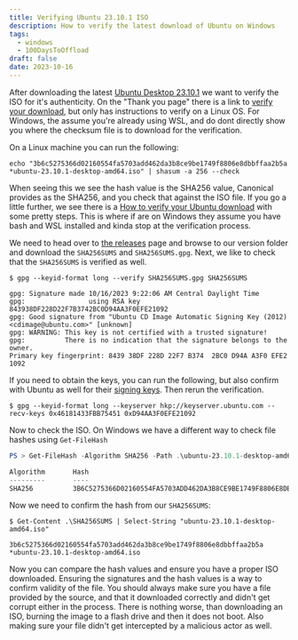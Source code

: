 ```yaml
---
title: Verifying Ubuntu 23.10.1 ISO
description: How to verify the latest download of Ubuntu on Windows
tags: 
  - windows
  - 100DaysToOffload
draft: false
date: 2023-10-16
---
```


After downloading the latest [Ubuntu Desktop 23.10.1](https://ubuntu.com/download/desktop) we want to verify the ISO for it's authenticity. On the "Thank you page" there is a link to [verify your download](https://ubuntu.com/download/desktop/thank-you?version=23.10.1&architecture=amd64#), but only has instructions to verify on a Linux OS. For Windows, the assume you're already using WSL, and do dont directly show you where the checksum file is to download for the verification.

On a Linux machine you can run the following:

```shell
echo "3b6c5275366d02160554fa5703add462da3b8ce9be1749f8806e8dbbffaa2b5a *ubuntu-23.10.1-desktop-amd64.iso" | shasum -a 256 --check
```

When seeing this we see the hash value is the SHA256 value, Canonical provides as the SHA256, and you check that against the ISO file. If you go a little further, we see there is a [How to verify your Ubuntu download](https://ubuntu.com/tutorials/how-to-verify-ubuntu#1-overview) with some pretty steps. This is where if are on Windows they assume you have bash and WSL installed and kinda stop at the verification process.

We need to head over to [the releases](https://releases.ubuntu.com/) page and browse to our version folder and download the `SHA256SUMS` and `SHA256SUMS.gpg`. Next, we like to check that the `SHA256SUMS` is verified as well.

```text
$ gpg --keyid-format long --verify SHA256SUMS.gpg SHA256SUMS

gpg: Signature made 10/16/2023 9:22:06 AM Central Daylight Time
gpg:                using RSA key 843938DF228D22F7B3742BC0D94AA3F0EFE21092
gpg: Good signature from "Ubuntu CD Image Automatic Signing Key (2012) <cdimage@ubuntu.com>" [unknown]
gpg: WARNING: This key is not certified with a trusted signature!
gpg:          There is no indication that the signature belongs to the owner.
Primary key fingerprint: 8439 38DF 228D 22F7 B374  2BC0 D94A A3F0 EFE2 1092
```

If you need to obtain the keys, you can run the following, but also confirm with Ubuntu as well for their [signing keys](https://ubuntu.com/tutorials/how-to-verify-ubuntu#4-retrieve-the-correct-signature-key). Then rerun the verification.

```shell
$ gpg --keyid-format long --keyserver hkp://keyserver.ubuntu.com --recv-keys 0x46181433FBB75451 0xD94AA3F0EFE21092
```

Now to check the ISO. On Windows we have a different way to check file hashes using `Get-FileHash`

```powershell
PS > Get-FileHash -Algorithm SHA256 -Path .\ubuntu-23.10.1-desktop-amd64.iso

Algorithm       Hash                                                                   Path
---------       ----                                                                   ----
SHA256          3B6C5275366D02160554FA5703ADD462DA3B8CE9BE1749F8806E8DBBFFAA2B5A       C:\Users\username\Downloads\ubuntu-23.10.1-desktop-amd64.iso
```

Now we need to confirm the hash from our `SHA256SUMS`:

```shell
$ Get-Content .\SHA256SUMS | Select-String "ubuntu-23.10.1-desktop-amd64.iso"

3b6c5275366d02160554fa5703add462da3b8ce9be1749f8806e8dbbffaa2b5a *ubuntu-23.10.1-desktop-amd64.iso
```

Now you can compare the hash values and ensure you have a proper ISO downloaded. Ensuring the signatures and the hash values is a way to confirm validity of the file. You should always make sure you have a file provided by the source, and that it downloaded correctly and didn't get corrupt either in the process. There is nothing worse, than downloading an ISO, burning the image to a flash drive and then it does not boot. Also making sure your file didn't get intercepted by a malicious actor as well.
